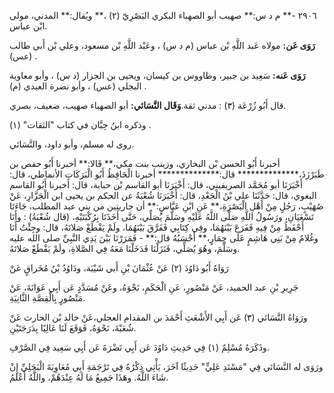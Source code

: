 ٢٩٠٦ -** م د س:** صهيب أبو الصهباء البكري البَصْرِيّ (٢) ،** ويُقال:** المدني، مولى ابْن عباس.

**رَوَى عَن:** مولاه عَبد اللَّهِ بْن عباس (م د س) ، وعَبْد اللَّهِ بْن مسعود، وعلي بْن أَبي طالب (عس) .

**رَوَى عَنه:** سَعِيد بن جبير، وطاووس بن كيسان، ويحيى بن الجزار (د س) ، وأبو معاوية البجلي (عس) ، وأبو نضرة العبدي (م) .

قال أَبُو زُرْعَة (٣) : مدني ثقة.**وَقَال النَّسَائي:** أبو الصهباء صهيب، ضعيف، بصري.

وذكره ابنُ حِبَّان في كتاب "الثقات" (١) .

روى له مسلم، وأبو داود، والنَّسَائي.

أخبرنا أَبُو الحسن بْن البخاري، وزينب بنت مكي،** قَالا:** أخبرنا أَبُو حفص بن طَبَرْزَذَ،************** قال:************** أخبرنا الْحَافِظُ أَبُو الْبَرَكَاتِ الأنماطي، قال: أَخْبَرَنَا أبو مُحَمَّد الصريفيني، قال: أَخْبَرَنَا أبو القاسم بْن حبابة، قال: أخبرنا أَبُو القاسم البغوي، قال: حَدَّثَنَا علي بْنُ الْجَعْدِ، قال: أَخْبَرَنَا شُعْبَةُ عن الحكم بن يحيى ابن الْجَزَّارِ، عَنْ صُهَيْبٍ، رَجُلٍ مِنْ أَهْلِ الْبَصْرَةِ،** عَنِ ابْنِ عَبَّاسٍ:** أن جاريتين من بني عبد المطلب، جَاءَتَا تَسْعَيَانِ، ورَسُولُ اللَّهِ صَلَّى اللَّهُ عَلَيْهِ وسَلَّمَ يُصَلِّي، حَتَّى أَخَذَتَا بِرُكْبَتَيْهِ، (قال شُعْبَةُ) : وأَنَا أَحْفَظُ مِنْ فِيهِ فَفَرَعَ بَيْنَهُمَا، وفِي كِتَابِي فَفَرَّقَ بَيْنَهُمَا، ولَمْ يَقْطَعْ صَلاتَهُ، قال: وجِئْتُ أَنَا وغُلامٌ مِنْ بَنِي هَاشِمٍ عَلَى حِمَارٍ،** أَحْسَبُهُ قال:** - فَمَرَرْنَا بَيْنَ يَدِي النَّبِيِّ صلى الله عليه وسَلَّمَ، وهُوَ يُصَلِّي، فَنَزَلْنَا فَدَخَلْنَا مَعَهُ فِي الصَّلاةِ، ولَمْ يَقْطَعْ صَلاتَهُ.

رَوَاهُ أَبُو دَاوُدَ (٢) عَنْ عُثْمَانَ بْنِ أَبي شَيْبَة، ودَاوُدُ بْنُ مُخَراقٍ عَنْ

جَرِيرِ بْنِ عبد الحميد، عَنْ مَنْصُورٍ، عَنِ الْحَكَمِ، نَحْوَهُ، وعَنْ مُسَدَّدٍ عَن أَبِي عَوَانَةَ، عَنْ مَنْصُورٍ بِالْقِصَّةِ الثَّانِيَةِ.

ورَوَاهُ النَّسَائي (٣) عَن أَبِي الأَشْعَثِ أَحْمَدَ بن المقدام العجلي،عَنْ خالد بْن الحارث عَنْ شُعَبْةَ، نَحْوَهُ، فَوَقَعَ لَنَا عَالِيًا بِدَرَجَتَيْنِ.

وذَكَرَهُ مُسْلِمٌ (١) فِي حَدِيثِ دَاوُدَ عَن أَبِي نَضْرَةَ عَن أَبِي سَعِيد فِي الصَّرْفِ.

ورَوَى له النَّسَائي فِي "مَسْنَدِ عَلِيٍّ" حَدِيثًا آخَرَ، يَأْتِي ذِكْرُهُ فِي تَرْجَمَةِ أَبِي مُعَاوِيَةَ الْبَجَلِيِّ إِنْ شَاءَ اللَّهُ. وهَذَا جَمِيعُ مَا لَهُ عِنْدَهُمْ، واللَّهُ أَعْلَمُ.